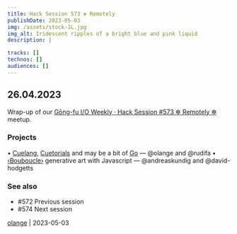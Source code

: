 ```yaml
---
title: Hack Session 573 ✼ Remotely
publishDate: 2023-05-03
img: /assets/stock-1L.jpg
img_alt: Iridescent ripples of a bright blue and pink liquid
description: |

tracks: []
technos: []
audiences: []
---
```


## 26.04.2023

Wrap-up of our [Gōng-fu I/O Weekly · Hack Session #573 ✼ Remotely ✼](https://www.meetup.com/fr-FR/gōngfuio/events/bbcldtyfcgbjc/) meetup.

### Projects

• [Cuelang](https://cuelang.org/), [Cuetorials](https://cuetorials.com/) and may be a bit of [Go](https://go.dev/) — @olange and @rudifa
• [‹Bouboucle›](http://bouboucle.com) generative art with Javascript — @andreaskundig and @david-hodgetts 

### See also

* #572 Previous session
* #574 Next session

[olange](https://github.com/olange) | 2023-05-03


